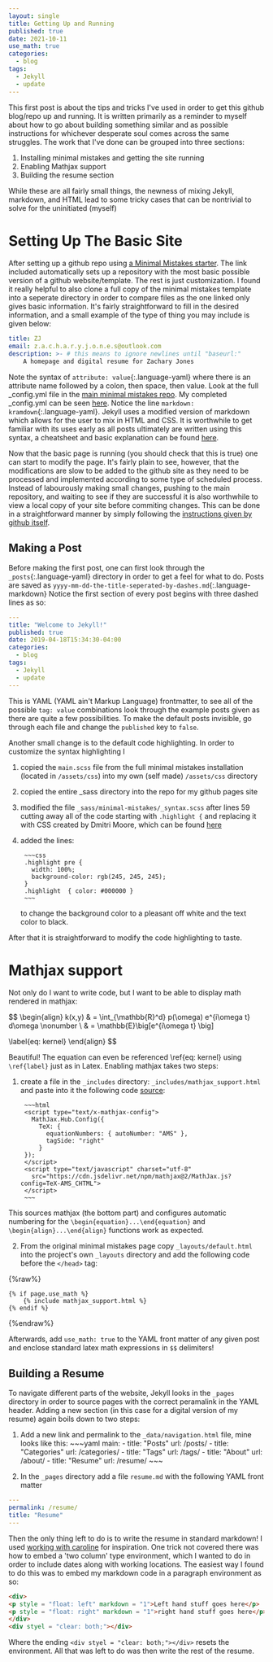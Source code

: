 ```yaml
---
layout: single
title: Getting Up and Running
published: true
date: 2021-10-11
use_math: true
categories:
  - blog
tags:
  - Jekyll
  - update
---
```


This first post is about the tips and tricks I've used in order to get this github blog/repo up and running.  It is written primarily as a reminder to myself about how to go about building something similar and as possible instructions for whichever desperate soul comes across the same struggles.  The work that I've done can be grouped into three sections:

1. Installing minimal mistakes and getting the site running
2. Enabling Mathjax support
3. Building the resume section

While these are all fairly small things, the newness of mixing Jekyll, markdown, and HTML lead to some tricky cases that can be nontrivial to solve for the uninitiated (myself)
# Setting Up The Basic Site
After setting up a github repo using [a Minimal Mistakes starter][minimal-mistakes-starter].  The link included automatically sets up a repository with the most basic possible version of a github website/template.  The rest is just customization.  I found it really helpful to also clone a full copy of the minimal mistakes template into a seperate directory in order to compare files as the one linked only gives basic information.  It's fairly straightforward to fill in the desired information, and a small example of the type of thing you may include is given below:
~~~yaml
title: ZJ
email: z.a.c.h.a.r.y.j.o.n.e.s@outlook.com
description: >- # this means to ignore newlines until "baseurl:"
	A homepage and digital resume for Zachary Jones
~~~
Note the syntax of `attribute: value`{:.language-yaml} where there is an attribute name followed by a colon, then space, then value.  Look at the full _config.yml file in the [main minimal mistakes repo][minimal-mistakes].  My completed _config.yml can be seen [here][my-yml].  Notice the line `markdown: kramdown`{:.language-yaml}.  Jekyll uses a modified version of markdown which allows for the user to mix in HTML and CSS.  It is worthwhile to get familiar with its uses early as all posts ultimately are written using this syntax, a cheatsheet and basic explanation can be found [here][kramdown].

Now that the basic page is running (you should check that this is true) one can start to modify the page.  It's fairly plain to see, however, that the modifications are slow to be added to the github site as they need to be processed and implemented according to some type of scheduled process.  Instead of labourously making small changes, pushing to the main repository, and waiting to see if they are successful it is also worthwhile to view a local copy of your site before commiting changes.  This can be done in a straightforward manner by simply following the [instructions given by github itself][jekyll-local].

## Making a Post
Before making the first post, one can first look through the ```_posts```{:.language-yaml} directory in order to get a feel for what to do.  Posts are saved as ```yyyy-mm-dd-the-title-seperated-by-dashes.md```{:.language-markdown} Notice the first section of every post begins with three dashed lines as so:
~~~yaml
---
title: "Welcome to Jekyll!"
published: true
date: 2019-04-18T15:34:30-04:00
categories:
  - blog
tags:
  - Jekyll
  - update
---
~~~
This is YAML (YAML ain't Markup Language) frontmatter, to see all of the possible `tag: value` combinations look through the example posts given as there are quite a few possibilities.  To make the default posts invisible, go through each file and change the `published` key to `false`.


Another small change is to the default code highlighting.  In order to customize the syntax highlighting I 
1. copied the `main.scss` file from the full minimal mistakes installation (located in `/assets/css`) into my own (self made) `/assets/css` directory
2. copied the entire _sass directory into the repo for my github pages site
3. modified the file `_sass/minimal-mistakes/_syntax.scss` after lines 59 cutting away all of the code starting with `.highlight {` and replacing it with CSS created by Dmitri Moore, which can be found [here][dmitri]
4. added the lines:

        ~~~css
        .highlight pre {
          width: 100%;
          background-color: rgb(245, 245, 245);
        }
        .highlight  { color: #000000 }
        ~~~
	
	to change the background color to a pleasant off white and the text color to black.

After that it is straightforward to modify the code highlighting to taste.

# Mathjax support
Not only do I want to write code, but I want to be able to display math rendered in mathjax:


$$
\begin{align} 
	k(x,y) & = \int_{\mathbb{R}^d} p(\omega) e^{i\omega t} d\omega \nonumber \\
	& = \mathbb{E}\big[e^{i\omega t} \big]
	
\label{eq: kernel}
\end{align}
$$

Beautiful!  The equation can even be referenced \ref{eq: kernel} using `\ref{label}` just as in Latex.  Enabling mathjax takes two steps:
1. create a file in the `_includes` directory: `_includes/mathjax_support.html` and paste into it the following code [source][jekyll-problem-so]:

        ~~~html
        <script type="text/x-mathjax-config">
          MathJax.Hub.Config({
            TeX: {
              equationNumbers: { autoNumber: "AMS" },
              tagSide: "right"
            }
        });
        </script>
        <script type="text/javascript" charset="utf-8"
          src="https://cdn.jsdelivr.net/npm/mathjax@2/MathJax.js?config=TeX-AMS_CHTML">
        </script>
        ~~~
This sources mathjax (the bottom part) and configures automatic numbering for the `\begin{equation}...\end{equation}` and `\begin{align}...\end{align}` functions work as expected.

2. From the original minimal mistakes page copy `_layouts/default.html` into the project's own `_layouts` directory and add the following code before the `</head>` tag:

{%raw%}
~~~
{% if page.use_math %}
	{% include mathjax_support.html %}
{% endif %}
~~~
{%endraw%}

Afterwards, add `use_math: true` to the YAML front matter of any given post and enclose standard latex math expressions in `$$` delimiters!

## Building a Resume
To navigate different parts of the website, Jekyll looks in the `_pages` directory in order to source pages with the correct peramalink in the YAML header.  Adding a new section (in this case for a digital version of my resume) again boils down to two steps:

1. Add a new link and permalink to the `_data/navigation.html` file, mine looks like this:
        ~~~yaml
        main:
          - title: "Posts"
            url: /posts/
          - title: "Categories"
            url: /categories/
          - title: "Tags"
            url: /tags/
          - title: "About"
            url: /about/
          - title: "Resume"
            url: /resume/
        ~~~

2. In the `_pages` directory add a file `resume.md` with the following YAML front matter
~~~yaml
---
permalink: /resume/
title: "Resume"
---
~~~

Then the only thing left to do is to write the resume in standard markdown!  I used [working with caroline][c-s] for inspiration.  One trick not covered there was how to embed a 'two column' type environment, which I wanted to do in order to include dates along with working locations.  The easiest way I found to do this was to embed my markdown code in a paragraph environment as so:
~~~html
<div>
<p style = "float: left" markdown = "1">Left hand stuff goes here</p>
<p style = "float: right" markdown = "1">right hand stuff goes here</p>
</div>
<div styel = "clear: both;"></div>
~~~
Where the ending `<div styel = "clear: both;"></div>` resets the environment.  All that was left to do was then write the rest of the resume.

[dmitri]: https://gist.githubusercontent.com/demisx/025698a7b5e314a7a4b5/raw/d2086c7f59105db4da1ed8d1df8d8586666f66ea/syntax.css
[c-s]: https://github.com/carolstran/cv/blob/main/README.md
[jekyll-problem-so]: https://stackoverflow.com/questions/59141529/mathjax-equation-numbers-do-not-show-using-jekyll-on-github-pages
[pygments-repo]: https://richleland.github.io/pygments-css/
[jekyll-local]: https://docs.github.com/en/pages/setting-up-a-github-pages-site-with-jekyll/testing-your-github-pages-site-locally-with-jekyll
[kramdown]: https://kramdown.gettalong.org/syntax.html
[my-yml]: https://github.com/parallelogon/parallelogon.github.io/blob/0b741509330773ecfe32048a72e790fe4fe35336/_config.yml
[minimal-mistakes]: https://github.com/mmistakes
[minimal-mistakes-starter]: https://github.com/mmistakes/mm-github-pages-starter
